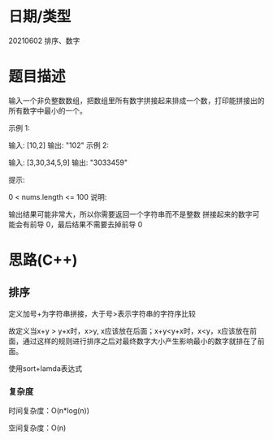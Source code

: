 
<!--
 * @Author: baisichen
 * @Date: 2021-05-10 10:20:04
 * @LastEditTime: 2021-06-02 20:17:07
 * @LastEditors: baisichen
 * @Description: 
-->
# 日期/类型
20210602 排序、数字

# 题目描述
输入一个非负整数数组，把数组里所有数字拼接起来排成一个数，打印能拼接出的所有数字中最小的一个。

示例 1:

输入: [10,2]
输出: "102"
示例 2:

输入: [3,30,34,5,9]
输出: "3033459"
 

提示:

0 < nums.length <= 100
说明:

输出结果可能非常大，所以你需要返回一个字符串而不是整数
拼接起来的数字可能会有前导 0，最后结果不需要去掉前导 0


# 思路(C++)

## 排序
定义加号+为字符串拼接，大于号>表示字符串的字符序比较

故定义当x+y > y+x时，x>y, x应该放在后面；x+y<y+x时，x<y，x应该放在前面，通过这样的规则进行排序之后对最终数字大小产生影响最小的数字就排在了前面。

使用sort+lamda表达式

### 复杂度
时间复杂度：O(n*log(n))

空间复杂度：O(n)

